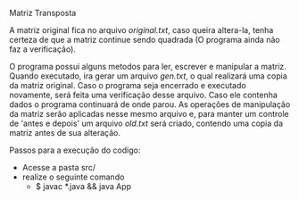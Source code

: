 Matriz Transposta

A matriz original fica no arquivo *original.txt*, caso queira altera-la, tenha certeza de que a matriz continue sendo quadrada (O programa ainda não faz a verificação).

O programa possui alguns metodos para ler, escrever e manipular a matriz.
Quando executado, ira gerar um arquivo *gen.txt*, o qual realizará uma copia da matriz original. Caso o programa seja encerrado e executado novamente, será feita uma verificação desse arquivo. Caso ele contenha dados o programa continuará de onde parou. As operações de manipulação da matriz serão aplicadas nesse mesmo arquivo e, para manter um controle de 'antes e depois' um arquivo *old.txt* será criado, contendo uma copia da matriz antes de sua alteração.


Passos para a execução do codigo:
- Acesse a pasta src/
- realize o seguinte comando
  - $ javac *.java && java App

